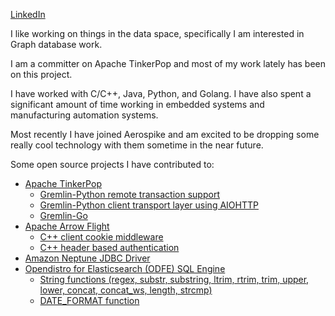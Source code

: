 [LinkedIn](https://www.linkedin.com/in/lyndonbauto/)

I like working on things in the data space, specifically I am interested in Graph database work.

I am a committer on Apache TinkerPop and most of my work lately has been on this project.

I have worked with C/C++, Java, Python, and Golang. I have also spent a significant amount of time working in embedded systems and manufacturing automation systems.

Most recently I have joined Aerospike and am excited to be dropping some really cool technology with them sometime in the near future.

Some open source projects I have contributed to:
- [Apache TinkerPop](https://github.com/apache/tinkerpop)
  - [Gremlin-Python remote transaction support](https://github.com/apache/tinkerpop/pull/1515)
  - [Gremlin-Python client transport layer using AIOHTTP](https://github.com/apache/tinkerpop/pull/1416)
  - [Gremlin-Go](https://github.com/apache/tinkerpop/tree/master/gremlin-go)
- [Apache Arrow Flight](https://github.com/apache/arrow)
  - [C++ client cookie middleware](https://github.com/apache/arrow/pull/8725)
  - [C++ header based authentication](https://github.com/apache/arrow/pull/8724)
- [Amazon Neptune JDBC Driver](https://github.com/aws/amazon-neptune-jdbc-driver)
- [Opendistro for Elasticsearch (ODFE) SQL Engine](https://github.com/opensearch-project/sql)
  - [String functions (regex, substr, substring, ltrim, rtrim, trim, upper, lower, concat, concat_ws, length, strcmp)](https://github.com/opendistro-for-elasticsearch/sql/pull/750/files)
  - [DATE_FORMAT function](https://github.com/opendistro-for-elasticsearch/sql/pull/764)
